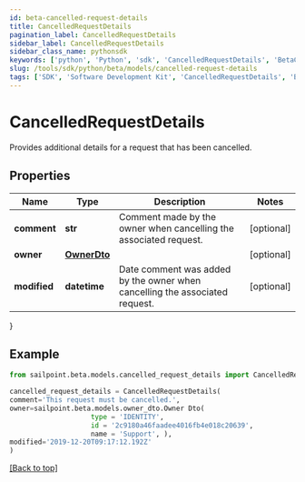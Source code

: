 ```yaml
---
id: beta-cancelled-request-details
title: CancelledRequestDetails
pagination_label: CancelledRequestDetails
sidebar_label: CancelledRequestDetails
sidebar_class_name: pythonsdk
keywords: ['python', 'Python', 'sdk', 'CancelledRequestDetails', 'BetaCancelledRequestDetails'] 
slug: /tools/sdk/python/beta/models/cancelled-request-details
tags: ['SDK', 'Software Development Kit', 'CancelledRequestDetails', 'BetaCancelledRequestDetails']
---
```


# CancelledRequestDetails

Provides additional details for a request that has been cancelled.

## Properties

Name | Type | Description | Notes
------------ | ------------- | ------------- | -------------
**comment** | **str** | Comment made by the owner when cancelling the associated request. | [optional] 
**owner** | [**OwnerDto**](owner-dto) |  | [optional] 
**modified** | **datetime** | Date comment was added by the owner when cancelling the associated request. | [optional] 
}

## Example

```python
from sailpoint.beta.models.cancelled_request_details import CancelledRequestDetails

cancelled_request_details = CancelledRequestDetails(
comment='This request must be cancelled.',
owner=sailpoint.beta.models.owner_dto.Owner Dto(
                    type = 'IDENTITY', 
                    id = '2c9180a46faadee4016fb4e018c20639', 
                    name = 'Support', ),
modified='2019-12-20T09:17:12.192Z'
)

```
[[Back to top]](#) 

